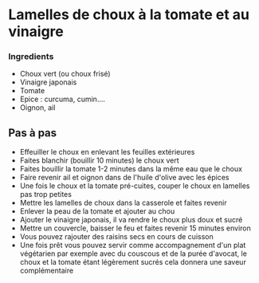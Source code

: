 # Lamelles de choux à la tomate et au vinaigre



### Ingredients

* Choux vert \(ou choux frisé\)
* Vinaigre japonais
* Tomate
* Epice : curcuma, cumin....
* Oignon, ail

## Pas à pas

* Effeuiller le choux en enlevant les feuilles extérieures
* Faites blanchir \(bouillir 10 minutes\) le choux vert
* Faites bouillir la tomate 1-2 minutes dans la même eau que le choux
* Faire revenir ail et oignon dans de l'huile d'olive avec les épices
* Une fois le choux et la tomate pré-cuites, couper le choux en lamelles pas trop petites 
* Mettre les lamelles de choux dans la casserole et faites revenir
* Enlever la peau de la tomate et ajouter au chou 
* Ajouter le vinaigre japonais, il va rendre le choux plus doux et sucré
* Mettre un couvercle, baisser le feu et faites revenir 15 minutes environ
* Vous pouvez rajouter des raisins secs en cours de cuisson
* Une fois prêt vous pouvez servir comme accompagnement d'un plat végétarien par exemple avec du couscous et de la purée d'avocat, le choux et la tomate étant légèrement sucrés cela donnera une saveur complémentaire


